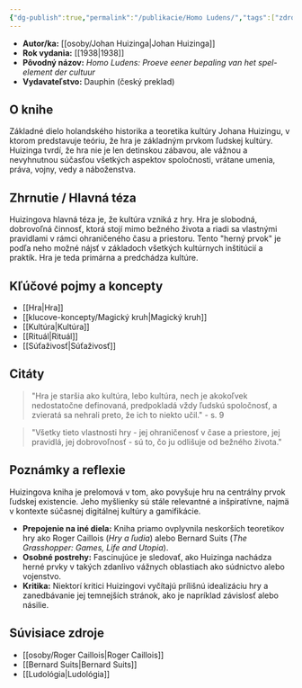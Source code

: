 ```yaml
---
{"dg-publish":true,"permalink":"/publikacie/Homo Ludens/","tags":["zdroj","kniha","filozofia","antropológia","teória-hier"],"created":"2025-06-21T01:35:25.424+02:00","updated":"2025-06-28T19:48:07.073+02:00"}
---
```


* **Autor/ka:** [[osoby/Johan Huizinga\|Johan Huizinga]]
* **Rok vydania:** [[1938\|1938]]
* **Pôvodný názov:** *Homo Ludens: Proeve eener bepaling van het spel-element der cultuur*
* **Vydavateľstvo:** Dauphin (český preklad)

## O knihe

Základné dielo holandského historika a teoretika kultúry Johana Huizingu, v ktorom predstavuje teóriu, že hra je základným prvkom ľudskej kultúry. Huizinga tvrdí, že hra nie je len detinskou zábavou, ale vážnou a nevyhnutnou súčasťou všetkých aspektov spoločnosti, vrátane umenia, práva, vojny, vedy a náboženstva.

## Zhrnutie / Hlavná téza

Huizingova hlavná téza je, že kultúra vzniká z hry. Hra je slobodná, dobrovoľná činnosť, ktorá stojí mimo bežného života a riadi sa vlastnými pravidlami v rámci ohraničeného času a priestoru. Tento "herný prvok" je podľa neho možné nájsť v základoch všetkých kultúrnych inštitúcií a praktík. Hra je teda primárna a predchádza kultúre.

## Kľúčové pojmy a koncepty

* [[Hra\|Hra]]
* [[klucove-koncepty/Magický kruh\|Magický kruh]]
* [[Kultúra\|Kultúra]]
* [[Rituál\|Rituál]]
* [[Súťaživosť\|Súťaživosť]]

## Citáty

> "Hra je staršia ako kultúra, lebo kultúra, nech je akokoľvek nedostatočne definovaná, predpokladá vždy ľudskú spoločnosť, a zvieratá sa nehrali preto, že ich to niekto učil." - s. 9

> "Všetky tieto vlastnosti hry - jej ohraničenosť v čase a priestore, jej pravidlá, jej dobrovoľnosť - sú to, čo ju odlišuje od bežného života."

## Poznámky a reflexie

Huizingova kniha je prelomová v tom, ako povyšuje hru na centrálny prvok ľudskej existencie. Jeho myšlienky sú stále relevantné a inšpiratívne, najmä v kontexte súčasnej digitálnej kultúry a gamifikácie.

* **Prepojenie na iné diela:** Kniha priamo ovplyvnila neskorších teoretikov hry ako Roger Caillois (*Hry a ľudia*) alebo Bernard Suits (*The Grasshopper: Games, Life and Utopia*).
* **Osobné postrehy:** Fascinujúce je sledovať, ako Huizinga nachádza herné prvky v takých zdanlivo vážnych oblastiach ako súdnictvo alebo vojenstvo.
* **Kritika:** Niektorí kritici Huizingovi vyčítajú prílišnú idealizáciu hry a zanedbávanie jej temnejších stránok, ako je napríklad závislosť alebo násilie.

## Súvisiace zdroje

* [[osoby/Roger Caillois\|Roger Caillois]]
* [[Bernard Suits\|Bernard Suits]]
* [[Ludológia\|Ludológia]]